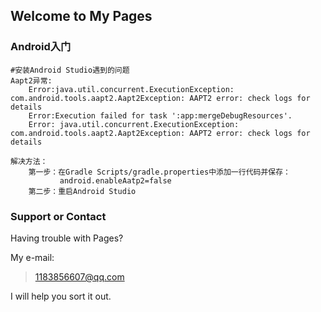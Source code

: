 ## Welcome to My Pages

### Android入门

```
#安装Android Studio遇到的问题
Aapt2异常:
    Error:java.util.concurrent.ExecutionException: com.android.tools.aapt2.Aapt2Exception: AAPT2 error: check logs for details
    Error:Execution failed for task ':app:mergeDebugResources'.
    Error: java.util.concurrent.ExecutionException: com.android.tools.aapt2.Aapt2Exception: AAPT2 error: check logs for details

解决方法：
    第一步：在Gradle Scripts/gradle.properties中添加一行代码并保存：
           android.enableAatp2=false
    第二步：重启Android Studio
```
### Support or Contact

Having trouble with Pages?

My e-mail:
>1183856607@qq.com

I will help you sort it out.
